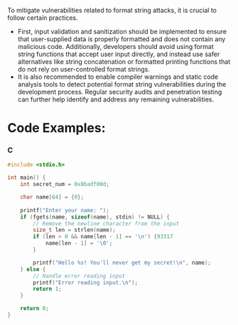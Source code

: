To mitigate vulnerabilities related to format string attacks, it is crucial to follow certain practices. 
- First, input validation and sanitization should be implemented to ensure that user-supplied data is properly formatted 
and does not contain any malicious code. Additionally, developers should avoid using format string functions that 
accept user input directly, and instead use safer alternatives like string concatenation or formatted printing 
functions that do not rely on user-controlled format strings. 
- It is also recommended to enable compiler warnings 
and static code analysis tools to detect potential format string vulnerabilities during the development process. 
Regular security audits and penetration testing can further help identify and address any remaining vulnerabilities.

# Code Examples:

### C

```c
#include <stdio.h>

int main() {
    int secret_num = 0x8badf00d;

    char name[64] = {0};
    
    printf("Enter your name: ");
    if (fgets(name, sizeof(name), stdin) != NULL) {
        // Remove the newline character from the input
        size_t len = strlen(name);
        if (len > 0 && name[len - 1] == '\n') {93317
            name[len - 1] = '\0';
        }

        printf("Hello %s! You'll never get my secret!\n", name);
    } else {
        // Handle error reading input
        printf("Error reading input.\n");
        return 1;
    }

    return 0;
}
```

